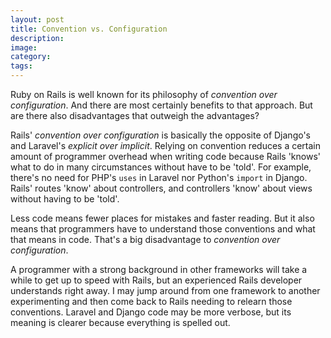 ```yaml
---
layout: post
title: Convention vs. Configuration
description:
image:
category:
tags:
---
```

Ruby on Rails is well known for its philosophy of *convention over configuration*. And there are most certainly benefits to that approach. But are there also disadvantages that outweigh the advantages?
<!--more-->

Rails' *convention over configuration* is basically the opposite of Django's and Laravel's *explicit over implicit*. Relying on convention reduces a certain amount of programmer overhead when writing code because Rails 'knows' what to do in many circumstances without have to be 'told'. For example, there's no need for PHP's `uses` in Laravel nor Python's `import` in Django. Rails' routes 'know' about controllers, and controllers 'know' about views without having to be 'told'.

Less code means fewer places for mistakes and faster reading. But it also means that programmers have to understand those conventions and what that means in code. That's a big disadvantage to *convention over configuration*.

A programmer with a strong background in other frameworks will take a while to get up to speed with Rails, but an experienced Rails developer understands right away. I may jump around from one framework to another experimenting and then come back to Rails needing to relearn those conventions. Laravel and Django code may be more verbose, but its meaning is clearer because everything is spelled out.



